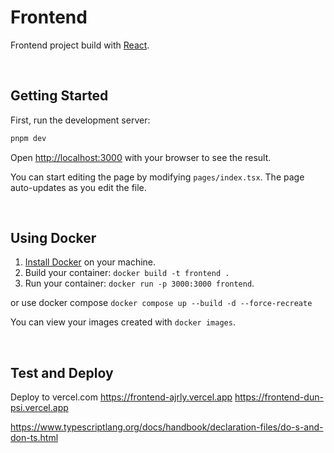 # Frontend

Frontend project build with [React](https://reactjs.org).

</br>

## Getting Started

First, run the development server:

```bash
pnpm dev
```

Open [http://localhost:3000](http://localhost:3000) with your browser to see the result.

You can start editing the page by modifying `pages/index.tsx`. The page auto-updates as you edit the file.

</br>

## Using Docker

1. [Install Docker](https://docs.docker.com/get-docker/) on your machine.
1. Build your container: `docker build -t frontend .`
1. Run your container: `docker run -p 3000:3000 frontend`.

or use docker compose
`docker compose up --build -d --force-recreate`

You can view your images created with `docker images`.

</br>

## Test and Deploy

Deploy to vercel.com
https://frontend-ajrly.vercel.app
https://frontend-dun-psi.vercel.app

https://www.typescriptlang.org/docs/handbook/declaration-files/do-s-and-don-ts.html
